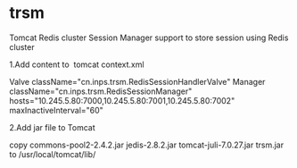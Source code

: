 

# trsm
Tomcat Redis cluster Session Manager support to store session using Redis cluster 


1.Add content to  tomcat context.xml 

Valve className="cn.inps.trsm.RedisSessionHandlerValve" 
Manager className="cn.inps.trsm.RedisSessionManager" hosts="10.245.5.80:7000,10.245.5.80:7001,10.245.5.80:7002" maxInactiveInterval="60"

2.Add jar file to Tomcat

copy commons-pool2-2.4.2.jar
jedis-2.8.2.jar
tomcat-juli-7.0.27.jar 
trsm.jar  to 
/usr/local/tomcat/lib/ 
